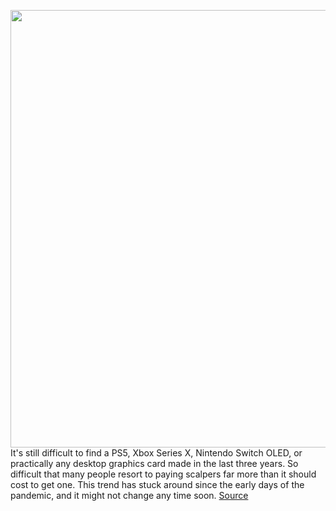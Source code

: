 <img src='https://cdn.vox-cdn.com/thumbor/pHtDqR3cvO2xb2w2SDJCrF5Mv-o=/0x0:2040x1148/1200x800/filters:focal(857x411:1183x737)/cdn.vox-cdn.com/uploads/chorus_image/image/70165433/vpavic_4261_20201023_0058.0.jpg' width='700px' /><br/>
It's still difficult to find a PS5, Xbox Series X, Nintendo Switch OLED, or practically any desktop graphics card made in the last three years. So difficult that many people resort to paying scalpers far more than it should cost to get one. This trend has stuck around since the early days of the pandemic, and it might not change any time soon.
<a href='https://www.theverge.com/2021/11/19/22771984/ps5-restock-xbox-best-buy-walmart-amazon-subscription'> Source <a/>